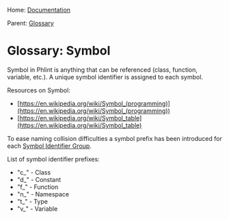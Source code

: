 
Home: [Documentation](/documentation/index.md)

Parent: [Glossary](/documentation/glossary/index.md)


Glossary: Symbol
================

Symbol in Phlint is anything that can be referenced (class, function, variable, etc.).
A unique symbol identifier is assigned to each symbol.

Resources on Symbol:

- [https://en.wikipedia.org/wiki/Symbol_(programming)](https://en.wikipedia.org/wiki/Symbol_(programming))
- [https://en.wikipedia.org/wiki/Symbol_table](https://en.wikipedia.org/wiki/Symbol_table)

To ease naming collision difficulties a symbol prefix has been introduced for each
[Symbol Identifier Group](/documentation/glossary/symbolIdentifierGroup.md).

List of symbol identifier prefixes:

- "c_" - Class
- "d_" - Constant
- "f_" - Function
- "n_" - Namespace
- "t_" - Type
- "v_" - Variable

